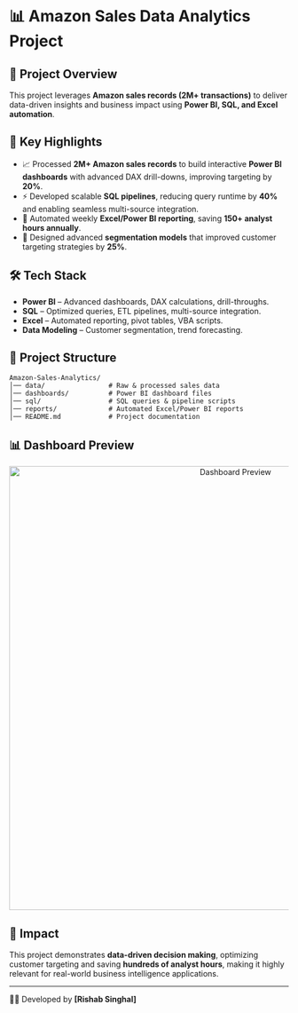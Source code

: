 # 📊 Amazon Sales Data Analytics Project

## 🚀 Project Overview
This project leverages **Amazon sales records (2M+ transactions)** to deliver data-driven insights and business impact using **Power BI, SQL, and Excel automation**.

## 🔑 Key Highlights
- 📈 Processed **2M+ Amazon sales records** to build interactive **Power BI dashboards** with advanced DAX drill-downs, improving targeting by **20%**.  
- ⚡ Developed scalable **SQL pipelines**, reducing query runtime by **40%** and enabling seamless multi-source integration.  
- 🤖 Automated weekly **Excel/Power BI reporting**, saving **150+ analyst hours annually**.  
- 🎯 Designed advanced **segmentation models** that improved customer targeting strategies by **25%**.  

## 🛠️ Tech Stack
- **Power BI** – Advanced dashboards, DAX calculations, drill-throughs.  
- **SQL** – Optimized queries, ETL pipelines, multi-source integration.  
- **Excel** – Automated reporting, pivot tables, VBA scripts.  
- **Data Modeling** – Customer segmentation, trend forecasting.  

## 📂 Project Structure
```
Amazon-Sales-Analytics/
│── data/                # Raw & processed sales data  
│── dashboards/          # Power BI dashboard files  
│── sql/                 # SQL queries & pipeline scripts  
│── reports/             # Automated Excel/Power BI reports  
│── README.md            # Project documentation  
```

## 📊 Dashboard Preview

<p align="center">
  <img src="https://user-images.githubusercontent.com/74038190/225813708-98b745f2-7d22-48cf-9150-083f1b00d6c9.gif" alt="Dashboard Preview" width="800"/>
</p>

## 🚀 Impact
This project demonstrates **data-driven decision making**, optimizing customer targeting and saving **hundreds of analyst hours**, making it highly relevant for real-world business intelligence applications.

---

👨‍💻 Developed by **[Rishab Singhal]**
